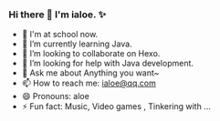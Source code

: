 ### Hi there 👋 I'm ialoe. ✨

- 🔭 I'm at school now.
- 🌱 I’m currently learning Java.
- 👯 I’m looking to collaborate on Hexo.
- 🤔 I’m looking for help with Java development.
- 💬 Ask me about Anything you want~
- 📫 How to reach me: <a href="mailto:ialoe@qq.com">ialoe@qq.com</a>
- 😄 Pronouns: aloe
- ⚡ Fun fact:  Music, Video games , Tinkering with ...
